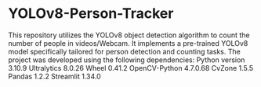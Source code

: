# YOLOv8-Person-Tracker
This repository utilizes the YOLOv8 object detection algorithm to count the number of people in videos/Webcam. It implements a pre-trained YOLOv8 model specifically tailored for person detection and counting tasks. The project was developed using the following dependencies:
Python version 3.10.9
Ultralytics 8.0.26
Wheel 0.41.2
OpenCV-Python 4.7.0.68
CvZone 1.5.5
Pandas 1.2.2
Streamlit 1.34.0
